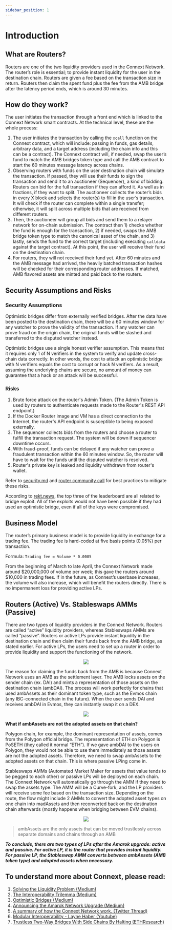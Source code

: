 ```yaml
---
sidebar_position: 1
---
```


# Introduction

## What are Routers?

Routers are one of the two liquidity providers used in the Connext Network. The router’s role is essential; to provide instant liquidity for the user in the destination chain. Routers are given a fee based on the transaction size in return. Routers then claim the spent fund plus the fee from the AMB bridge after the latency period ends, which is around 30 minutes.

## How do they work?

The user initiates the transaction through a front end which is linked to the Connext Network smart contracts. At the technical level, these are the whole process:

1. The user initiates the transaction by calling the `xcall` function on the Connext contract, which will include: passing in funds, gas details, arbitrary data, and a target address  (including the chain info and this can be a contract). The Connext contract will, if needed, swap the user’s fund to match the AMB bridges token type and call the AMB contract to start the 60 minutes message latency across chains.
2. Observing routers with funds on the user destination chain will simulate the transaction. If passed, they will use their funds to sign the transaction and send it to an auctioneer (Sequencer), a kind of bidding. Routers can bid for the full transaction if they can afford it. As well as in fractions, if they want to split. The auctioneer collects the router’s bids in every X block and selects the router(s) to fill in the user’s transaction. It will check if the router can complete within a single transfer; otherwise, it will split across multiple bids that are received from different routers. 
3. Then, the auctioneer will group all bids and send them to a relayer network for on-chain submission. The contract then 1) checks whether the fund is enough for the transaction, 2) if needed, swaps the AMB bridge token type to match the canonical asset of the chain, and 3)  lastly, sends the fund to the correct target (including executing `calldata` against the target contract). At this point, the user will receive their fund on the destination chain.
4. For routers, they will not received their fund yet. After 60 minutes and the AMB message had arrived, the heavily batched transaction hashes will be checked for their corresponding router addresses. If matched, AMB flavored assets are minted and paid back to the routers.

## Security Assumptions and Risks

### Security Assumptions

Optimistic bridges differ from externally verified bridges. After the data have been posted to the destination chain, there will be a 60 minutes window for any watcher to prove the validity of the transaction. If any watcher can prove fraud on the origin chain, the original funds will be slashed and transferred to the disputed watcher instead.

Optimistic bridges use a single honest verifier assumption. This means that it requires only 1 of N verifiers in the system to verify and update cross-chain data correctly.
In other words, the cost to attack an optimistic bridge with N verifiers equals the cost to corrupt or hack N verifiers. As a result, assuming the underlying chains are secure, no amount of money can guarantee that a hack or an attack will be successful.

### Risks

1. Brute force attack on the router's Admin Token. (The Admin Token is used by routers to authenticate requests made to the Router's REST API endpoint.)
2. If the Docker Router image and VM has a direct connection to the Internet, the router's API endpoint is susceptible to being exposed externally.
3. The sequencer collects bids from the routers and choose a router to fulfill the transaction request. The system will be down if sequencer downtime occurs.
4. With fraud-proof, funds can be delayed if any watcher can prove a fraudulent transaction within the 60 minutes window. So, the router will have to wait for the funds until the disputed watcher is resolved.
5. Router's private key is leaked and liquidity withdrawn from router's wallet.

Refer to [security.md](https://github.com/connext/documentation/blob/main/docs/routers/security.md) and [router community call](https://www.youtube.com/watch?v=rjNcdm1mjCQ) for best practices to mitigate these risks.

According to [rekt.news](https://rekt.news/leaderboard/), the top three of the leaderboard are all related to bridge exploit. All of the exploits would not have been possible if they had used an optimistic bridge, even if all of the keys were compromised.

## Business Model

The router’s primary business model is to provide liquidity in exchange for a trading fee. The trading fee is hard-coded at five basis points (0.05%) per transaction.

Formula: `Trading fee = Volume * 0.0005` 

From the beginning of March to late April, the Connext Network made around $20,000,000 of volume per week; this gave the routers around $10,000 in trading fees. If in the future, as Connext’s userbase increases, the volume will also increase, which will benefit the routers directly. There is no impermanent loss for providing active LPs.

## Routers (Active) Vs. Stableswaps AMMs (Passive)

There are two types of liquidity providers in the Connext Network. Routers are called “active” liquidity providers, whereas Stableswaps AMMs are called “passive”. Routers or active LPs provide instant liquidity in the destination chain and then claim their funds back from the AMB bridge, as stated earlier. For active LPs, the users need to set up a router in order to provide liquidity and support the functioning of the network.

<p align="center">
  <img src="https://pbs.twimg.com/media/FT3JAOLWUAAs-xk?format=png&name=small" />
</p>

The reason for claiming the funds back from the AMB is because Connext Network uses an AMB as the settlement layer. The AMB locks assets on the sender chain (ex. DAI) and mints a representation of those assets on the destination chain (ambDAI). The process will work perfectly for chains that used ambAssets as their dominant token type, such as the Evmos chain (any IBC-connected chain in the future). When the user sends DAI and receives ambDAI in Evmos, they can instantly swap it on a DEX.

<p align="center">
  <img src="https://pbs.twimg.com/media/FT3JbcJWIAId0c2?format=jpg&name=small" />
</p>

**What if ambAssets are not the adopted assets on that chain?**

Polygon chain, for example, the dominant representation of assets, comes from the Polygon official bridge. The representation of ETH on Polygon is PoSETH (they called it normal “ETH”). If we gave ambDAI to the users on Polygon, they would not be able to use them immediately as those assets are not the adopted assets. Therefore, we need to swap ambAssets to the adopted assets on that chain. This is where passive LPing come in. 

Stableswaps AMMs (Automated Market Maker for assets that value tends to be pegged to each other) or passive LPs will be deployed on each chain. The Connext Network will automatically go through the AMM if they need to swap the assets type. The AMM will be a Curve-fork, and the LP providers will receive some fee based on the transaction size. Depending on the route, the flow might include 2 AMMs to convert the adopted asset types on one chain into madAssets and then reconverted back on the destination chain afterwards (mostly happens when bridging between EVM chains).

<p align="center">
  <img src="https://pbs.twimg.com/media/FT3N4swXEAU6yuu?format=jpg&name=small" />
</p>

> ambAssets are the only assets that can be moved trustlessly across separate domains and chains through an AMB

***To conclude, there are two types of LPs after the Amarok upgrade: active and passive. For active LP, it is the router that provides instant liquidity. For passive LP, the Stableswap AMM converts between ambAssets (AMB token type) and adopted assets when necessary.***


## To understand more about Connext, please read:

1. [Solving the Liquidity Problem (Medium)](https://blog.connext.network/solving-the-liquidity-problem-88bde201501)
2. [The Interoperability Trilemma (Medium)](https://blog.connext.network/the-interoperability-trilemma-657c2cf69f17)
3. [Optimistic Bridges (Medium)](https://blog.connext.network/optimistic-bridges-fb800dc7b0e0)
4. [Announcing the Amarok Network Upgrade (Medium)](https://blog.connext.network/announcing-the-amarok-network-upgrade-5046317860a4)
5. [A summary of how the Connext Network work. (Twitter Thread)](https://mobile.twitter.com/ConnextNetwork/status/1530611831785541632)
6. [Modular Interoperability - Layne Haber (Youtube)](https://www.youtube.com/watch?v=pnw6x_v0iiY)
7. [Trustless Two-Way Bridges With Side Chains By Halting (ETHResearch)](https://ethresear.ch/t/trustless-two-way-bridges-with-side-chains-by-halting/5728)
